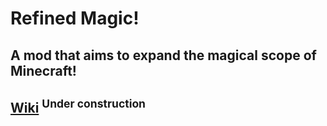 # Refined Magic!
## A mod that aims to expand the magical scope of Minecraft!

## [Wiki](https://olivermakesco.de/rm) <sup>Under construction</sup>